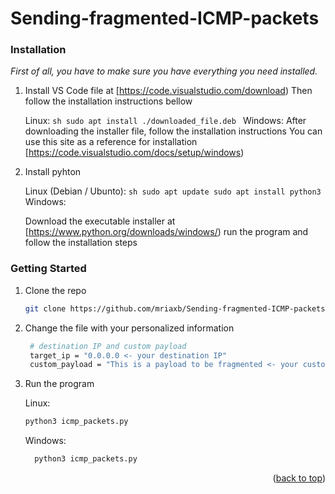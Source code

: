 # Sending-fragmented-ICMP-packets


### Installation

_First of all, you have to make sure you have everything you need installed._

1. Install VS Code file at [https://code.visualstudio.com/download)
   Then follow the installation instructions bellow
   
     Linux:
       ```sh
       sudo apt install ./downloaded_file.deb
       ```
     Windows:
       After downloading the installer file, follow the installation instructions
       You can use this site as a reference for installation [https://code.visualstudio.com/docs/setup/windows)

2. Install pyhton 

    Linux (Debian / Ubunto):
       ```sh
       sudo apt update
       sudo apt install python3
       ```
    Windows:

      Download the executable installer at [https://www.python.org/downloads/windows/) run the program and follow the installation steps 

### Getting Started

1. Clone the repo
   ```sh
   git clone https://github.com/mriaxb/Sending-fragmented-ICMP-packets.git
   ```
2. Change the file with your personalized information
   ```sh
    # destination IP and custom payload 
    target_ip = "0.0.0.0 <- your destination IP"
    custom_payload = "This is a payload to be fragmented <- your custom payload"
   ```
3. Run the program

    Linux:
     ```sh
     python3 icmp_packets.py
     ```
    Windows:
     ```sh
       python3 icmp_packets.py
     ```


<p align="right">(<a href="#readme-top">back to top</a>)</p>

